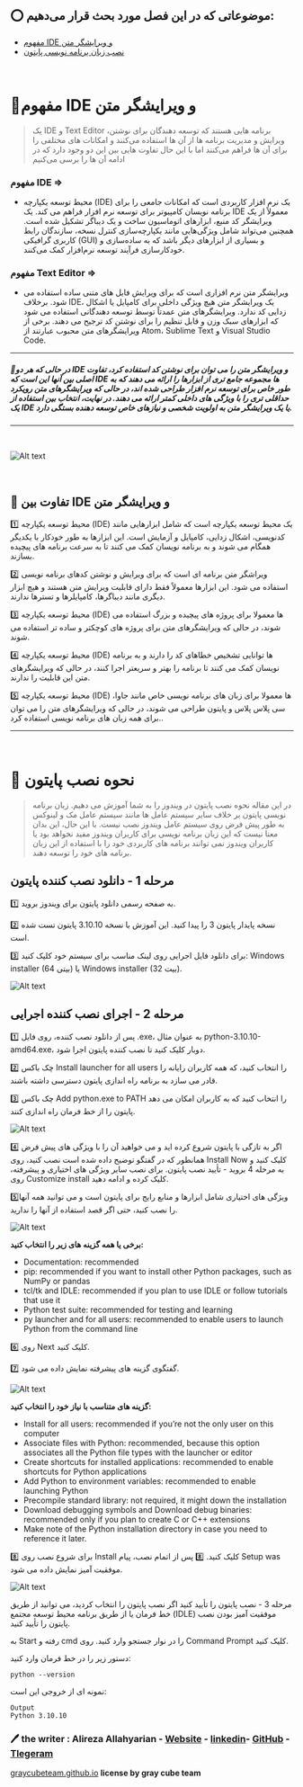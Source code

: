 ## ⭕️ موضوعاتی که در این فصل مورد بحث قرار می‌دهیم:

- [مفهوم IDE و ویرایشگر متن](#مفهوم-ide-و-ویرایشگر-متن)
- [نصب زبان برنامه نویسی پایتون](#-نحوه-نصب-پایتون)

</br>


# 💎مفهوم IDE و ویرایشگر متن
> یک IDE و Text Editor برنامه هایی هستند که توسعه دهندگان برای نوشتن، ویرایش و مدیریت برنامه ها از آن ها استفاده می‌کنند و امکانات های مختلفی را برای آن ها فراهم می‌کنند 
اما با این حال تفاوت هایی بین این دو وجود دارد که در ادامه آن ها را برسی می‌کنیم

### **مفهوم IDE** =>
- محیط توسعه یکپارچه (IDE) یک نرم افزار کاربردی است که امکانات جامعی را برای برنامه نویسان کامپیوتر برای توسعه نرم افزار فراهم می کند. یک IDE معمولاً از یک ویرایشگر کد منبع، ابزارهای اتوماسیون ساخت و یک دیباگر تشکیل شده است. همچنین می‌تواند شامل ویژگی‌هایی مانند یکپارچه‌سازی کنترل نسخه، سازندگان رابط کاربری گرافیکی (GUI) و بسیاری از ابزارهای دیگر باشد که به ساده‌سازی و خودکارسازی فرآیند توسعه نرم‌افزار کمک می‌کنند.

### **مفهوم Text Editor** =>
- ویرایشگر متن نرم افزاری است که برای ویرایش فایل های متنی ساده استفاده می شود. برخلاف IDE، یک ویرایشگر متن هیچ ویژگی داخلی برای کامپایل یا اشکال زدایی کد ندارد. ویرایشگرهای متن عمدتاً توسط توسعه دهندگانی استفاده می شود که ابزارهای سبک وزن و قابل تنظیم را برای نوشتن کد ترجیح می دهند. برخی از ویرایشگرهای متن محبوب عبارتند از Atom، Sublime Text و Visual Studio Code.

---
##### 🔹در حالی که هر دو IDE و ویرایشگر متن را می توان برای نوشتن کد استفاده کرد، تفاوت اصلی بین آنها این است که IDE ها مجموعه جامع تری از ابزارها را ارائه می دهند که به طور خاص برای توسعه نرم افزار طراحی شده اند، در حالی که ویرایشگرهای متن رویکرد حداقلی تری را با ویژگی های داخلی کمتر ارائه می دهند. در نهایت، انتخاب بین استفاده از یک IDE یا یک ویرایشگر متن به اولویت شخصی و نیازهای خاص توسعه دهنده بستگی دارد.
---

</br>

![Alt text](../../src/ProgrammingEditors.jpg)

</br>

## 💢 تفاوت بین IDE و ویرایشگر متن

1️⃣ محیط توسعه یکپارچه (IDE) یک محیط توسعه یکپارچه است که شامل ابزارهایی مانند کدنویسی، اشکال زدایی، کامپایل و آزمایش است. این ابزارها به طور خودکار با یکدیگر همگام می شوند و به برنامه نویسان کمک می کنند تا به سرعت برنامه های پیچیده بسازند.

2️⃣ ویراشگر متن برنامه ای است که برای ویرایش و نوشتن کدهای برنامه نویسی استفاده می شود. این ابزارها معمولاً فقط دارای قابلیت ویرایش متن هستند و هیچ ابزار دیگری مانند دیباگرها، کامپایلرها و تسترها ندارند.

3️⃣ محیط توسعه یکپارچه (IDE)  ها معمولا برای پروژه های پیچیده و بزرگ استفاده می شوند، در حالی که ویرایشگرهای متن برای پروژه های کوچکتر و ساده تر استفاده می شوند.

4️⃣ محیط توسعه یکپارچه (IDE) ها توانایی تشخیص خطاهای کد را دارند و به برنامه نویسان کمک می کنند تا برنامه را بهتر و سریعتر اجرا کنند، در حالی که ویرایشگرهای متن این قابلیت را ندارند.

5️⃣ محیط توسعه یکپارچه (IDE) ها معمولا برای زبان های برنامه نویسی خاص مانند جاوا، سی پلاس پلاس و پایتون طراحی می شوند، در حالی که ویرایشگرهای متن را می توان برای همه زبان های برنامه نویسی استفاده کرد..

***

</br>

# 🐍 نحوه نصب پایتون
> در این مقاله نحوه نصب پایتون در ویندوز را به شما آموزش می دهیم. زبان برنامه نویسی پایتون بر خلاف سایر سیستم عامل ها مانند سیستم عامل مک و لینوکس به طور پیش فرض روی سیستم عامل ویندوز نصب نیست. با این حال، این بدان معنا نیست که این زبان برنامه نویسی برای کاربران ویندوز مفید نخواهد بود یا کاربران ویندوز نمی توانند برنامه های کاربردی خود را با استفاده از این زبان برنامه های خود را توسعه دهند.

## مرحله 1 - دانلود نصب کننده پایتون
1️⃣ به صفحه رسمی دانلود پایتون برای ویندوز بروید.

2️⃣ نسخه پایدار پایتون 3 را پیدا کنید. این آموزش با نسخه 3.10.10 پایتون تست شده است.

3️⃣ برای دانلود فایل اجرایی روی لینک مناسب برای سیستم خود کلیک کنید: Windows installer (64 بیتی) یا Windows installer (32 بیت).

![Alt text](../../src/1.png)

## مرحله 2 - اجرای نصب کننده اجرایی
1️⃣ پس از دانلود نصب کننده، روی فایل .exe، به عنوان مثال python-3.10.10-amd64.exe، دوبار کلیک کنید تا نصب کننده پایتون اجرا شود.

2️⃣ چک باکس Install launcher for all users را انتخاب کنید، که همه کاربران رایانه را قادر می سازد به برنامه راه اندازی پایتون دسترسی داشته باشند.

3️⃣ چک باکس Add python.exe to PATH را انتخاب کنید که به کاربران امکان می دهد پایتون را از خط فرمان راه اندازی کنند.

![Alt text](../../src/2.png)

4️⃣ اگر به تازگی با پایتون شروع کرده اید و می خواهید آن را با ویژگی های پیش فرض همانطور که در گفتگو توضیح داده شده است نصب کنید، روی Install Now کلیک کنید و به مرحله 4 بروید - تأیید نصب پایتون. برای نصب سایر ویژگی های اختیاری و پیشرفته، روی Customize install کلیک کرده و ادامه دهید.

5️⃣ویژگی های اختیاری شامل ابزارها و منابع رایج برای پایتون است و می توانید همه آنها را نصب کنید، حتی اگر قصد استفاده از آنها را ندارید.

![Alt text](../../src/3.png)

**برخی یا همه گزینه های زیر را انتخاب کنید:**

- Documentation: recommended
- pip: recommended if you want to install other Python packages, such as NumPy or pandas
- tcl/tk and IDLE: recommended if you plan to use IDLE or follow tutorials that use it
- Python test suite: recommended for testing and learning
- py launcher and for all users: recommended to enable users to launch Python from the command line

6️⃣ روی Next کلیک کنید.

7️⃣ گفتگوی گزینه های پیشرفته نمایش داده می شود.

![Alt text](../../src/4.png)

**گزینه های متناسب با نیاز خود را انتخاب کنید:**

- Install for all users: recommended if you’re not the only user on this computer
- Associate files with Python: recommended, because this option associates all the Python file types with the launcher or editor
- Create shortcuts for installed applications: recommended to enable shortcuts for Python applications
- Add Python to environment variables: recommended to enable launching Python
- Precompile standard library: not required, it might down the installation
- Download debugging symbols and Download debug binaries: recommended only if you plan to create C or C++ extensions
- Make note of the Python installation directory in case you need to reference it later.

8️⃣ برای شروع نصب روی Install کلیک کنید.
8️⃣ پس از اتمام نصب، پیام Setup was موفقیت آمیز نمایش داده می شود.

![Alt text](../../src/5.png)

مرحله 3 - نصب پایتون را تأیید کنید
اگر نصب پایتون را انتخاب کردید، می توانید از طریق خط فرمان یا از طریق برنامه محیط توسعه مجتمع (IDLE) موفقیت آمیز بودن نصب پایتون را تأیید کنید.

به Start رفته و cmd را در نوار جستجو وارد کنید. روی Command Prompt کلیک کنید.

دستور زیر را در خط فرمان وارد کنید:
```
python --version
```
نمونه ای از خروجی این است:
```
Output
Python 3.10.10
```

### 🖊 the writer : Alireza Allahyarian - [Website](http://microhex.info/) - [linkedin](https://www.linkedin.com/in/alireza-allahyarian-658658258/)- [GitHub](https://github.com/graymicro) - [Tlegeram](https://t.me/graycubeteam) 
[graycubeteam.github.io](graycubeteam.github.io)
**license by gray cube team**
